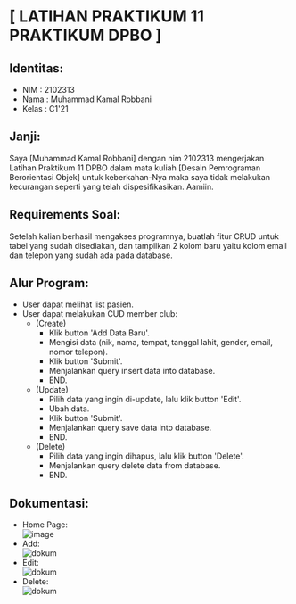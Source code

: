 # [ LATIHAN PRAKTIKUM 11 PRAKTIKUM DPBO ]

## Identitas:
- NIM   : 2102313
- Nama  : Muhammad Kamal Robbani
- Kelas : C1'21

## Janji:
Saya [Muhammad Kamal Robbani] dengan nim 2102313 mengerjakan Latihan Praktikum 11 DPBO dalam mata kuliah 
[Desain Pemrograman Berorientasi Objek] untuk keberkahan-Nya maka saya tidak melakukan 
kecurangan seperti yang telah dispesifikasikan. Aamiin.

## Requirements Soal:
Setelah kalian berhasil mengakses programnya, buatlah fitur CRUD untuk tabel yang sudah disediakan, dan tampilkan 2 kolom baru yaitu kolom email dan telepon yang sudah ada pada database.

## Alur Program:
- User dapat melihat list pasien.
- User dapat melakukan CUD member club:
  - (Create)
    - Klik button 'Add Data Baru'.
    - Mengisi data (nik, nama, tempat, tanggal lahit, gender, email, nomor telepon).
    - Klik button 'Submit'.
    - Menjalankan query insert data into database.
    - END.
  - (Update)
    - Pilih data yang ingin di-update, lalu klik button 'Edit'.
    - Ubah data.
    - Klik button 'Submit'.
    - Menjalankan query save data into database.
    - END.
  - (Delete)
    - Pilih data yang ingin dihapus, lalu klik button 'Delete'.
    - Menjalankan query delete data from database.
    - END.

## Dokumentasi:
- Home Page:<br>
![image](https://github.com/kkamall/LP11DPBO2023C1/assets/101335350/c227d314-265e-46b9-9686-0ca1da6ad958)
- Add:<br>
![dokum](https://github.com/kkamall/LP11DPBO2023C1/assets/101335350/bd4130d3-0dbe-407a-906e-73fc0be697be)
- Edit:<br>
![dokum](https://github.com/kkamall/LP11DPBO2023C1/assets/101335350/2c377ccb-ec32-491d-8506-4f22005f3b66)
- Delete:<br>
![dokum](https://github.com/kkamall/LP11DPBO2023C1/assets/101335350/bc50ca21-9f40-4bde-b21e-1f0d5c30f4e2)

